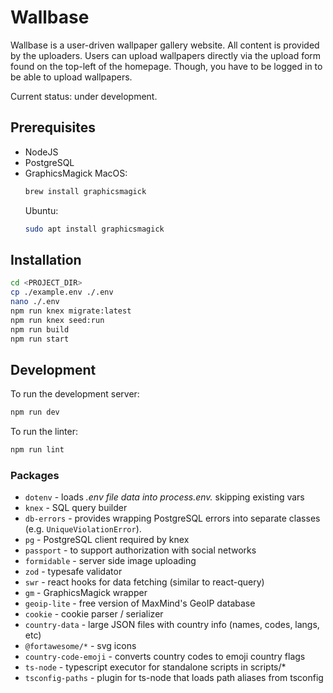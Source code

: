 # Wallbase

Wallbase is a user-driven wallpaper gallery website. All content is provided by
the uploaders. Users can upload wallpapers directly via the upload form found
on the top-left of the homepage. Though, you have to be logged in to be able
to upload wallpapers.

Current status: under development.

## Prerequisites

- NodeJS
- PostgreSQL
- GraphicsMagick
  MacOS:
  ```bash
  brew install graphicsmagick
  ```
  Ubuntu:
  ```bash
  sudo apt install graphicsmagick
  ```

## Installation

```bash
cd <PROJECT_DIR>
cp ./example.env ./.env
nano ./.env
npm run knex migrate:latest
npm run knex seed:run
npm run build
npm run start
```

## Development

To run the development server:

```bash
npm run dev
```

To run the linter:

```bash
npm run lint
```

### Packages

- `dotenv` - loads *.env file data into process.env.* skipping existing vars
- `knex` - SQL query builder
- `db-errors` - provides wrapping PostgreSQL errors into separate classes
  (e.g. `UniqueViolationError`).
- `pg` - PostgreSQL client required by knex
- `passport` - to support authorization with social networks
- `formidable` - server side image uploading
- `zod` - typesafe validator
- `swr` - react hooks for data fetching (similar to react-query)
- `gm` - GraphicsMagick wrapper
- `geoip-lite` - free version of MaxMind's GeoIP database
- `cookie` - cookie parser / serializer
- `country-data` - large JSON files with country info (names, codes, langs, etc)
- `@fortawesome/*` - svg icons
- `country-code-emoji` - converts country codes to emoji country flags
- `ts-node` - typescript executor for standalone scripts in scripts/*
- `tsconfig-paths` - plugin for ts-node that loads path aliases from tsconfig
